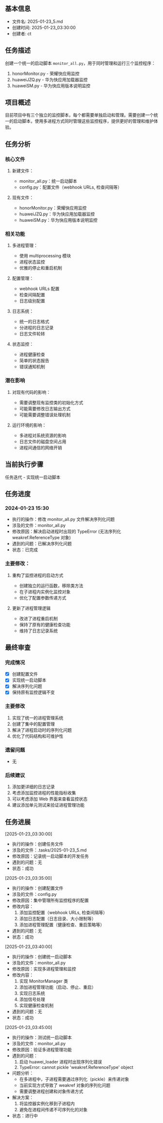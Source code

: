 ## 基本信息
- 文件名: 2025-01-23_5.md
- 创建时间: 2025-01-23_03:30:00
- 创建者: ct

## 任务描述
创建一个统一的启动脚本 `monitor_all.py`，用于同时管理和运行三个监控程序：
1. honorMonitor.py - 荣耀快应用监控
2. huaweiJZQ.py - 华为快应用加载器监控
3. huaweiSM.py - 华为快应用版本说明监控

## 项目概述
目前项目中有三个独立的监控脚本，每个都需要单独启动和管理。需要创建一个统一的启动脚本，使用多进程方式同时管理这些监控程序，提供更好的管理和维护体验。

## 任务分析
### 核心文件
1. 新建文件：
   - monitor_all.py：统一启动脚本
   - config.py：配置文件（webhook URLs, 检查间隔等）

2. 现有文件：
   - honorMonitor.py：荣耀快应用监控
   - huaweiJZQ.py：华为快应用加载器监控
   - huaweiSM.py：华为快应用版本说明监控

### 相关功能
1. 多进程管理：
   - 使用 multiprocessing 模块
   - 进程状态监控
   - 优雅的停止和重启机制

2. 配置管理：
   - webhook URLs 配置
   - 检查间隔配置
   - 日志级别配置

3. 日志系统：
   - 统一的日志格式
   - 分进程的日志记录
   - 日志文件轮转

4. 状态监控：
   - 进程健康检查
   - 简单的状态报告
   - 错误通知机制

### 潜在影响
1. 对现有代码的影响：
   - 需要调整现有监控类的初始化方式
   - 可能需要修改日志输出方式
   - 可能需要调整错误处理机制

2. 运行环境的影响：
   - 多进程对系统资源的影响
   - 日志文件的磁盘空间占用
   - 进程间通信的网络开销

## 当前执行步骤
任务迭代 - 实现统一启动脚本

## 任务进度

### 2024-01-23 15:30
- 执行的操作：修改 monitor_all.py 文件解决序列化问题
- 涉及的文件：monitor_all.py
- 修改原因：解决启动进程时出现的 TypeError (无法序列化 weakref.ReferenceType 对象)
- 遇到的问题：已解决序列化问题
- 状态：已完成

### 主要修改：
1. 重构了监控进程的启动方式
   - 创建独立的运行函数，移除类方法
   - 在子进程内实例化监控对象
   - 优化了配置参数传递方式

2. 更新了进程管理逻辑
   - 改进了进程重启机制
   - 保持了原有的健康检查功能
   - 维持了日志记录系统

## 最终审查

### 完成情况
- [x] 创建配置文件
- [x] 实现统一启动脚本
- [x] 解决序列化问题
- [x] 保持原有监控逻辑不变

### 主要修改
1. 实现了统一的进程管理系统
2. 创建了集中的配置管理
3. 解决了进程启动时的序列化问题
4. 优化了代码结构和可维护性

### 遗留问题
- 无

### 后续建议
1. 添加更详细的日志记录
2. 考虑添加监控进程的性能指标收集
3. 可以考虑添加 Web 界面来查看监控状态
4. 建议添加单元测试来验证进程管理功能

## 任务进展
[2025-01-23_03:30:00]
- 执行的操作：创建任务文件
- 涉及的文件：.tasks/2025-01-23_5.md
- 修改原因：记录统一启动脚本的开发任务
- 遇到的问题：无
- 状态：成功

[2025-01-23_03:35:00]
- 执行的操作：创建配置文件
- 涉及的文件：config.py
- 修改原因：集中管理所有监控程序的配置
- 修改内容：
  1. 添加监控配置（webhook URLs, 检查间隔等）
  2. 添加日志配置（日志目录、大小限制等）
  3. 添加进程管理配置（健康检查、重启策略等）
- 遇到的问题：无
- 状态：成功

[2025-01-23_03:40:00]
- 执行的操作：创建统一启动脚本
- 涉及的文件：monitor_all.py
- 修改原因：实现多进程管理和监控
- 修改内容：
  1. 实现 MonitorManager 类
  2. 添加进程管理功能（启动、停止、重启）
  3. 实现日志系统
  4. 添加信号处理
  5. 实现健康检查机制
- 遇到的问题：无
- 状态：成功

[2025-01-23_03:45:00]
- 执行的操作：测试统一启动脚本
- 涉及的文件：monitor_all.py
- 修改原因：验证多进程管理功能
- 遇到的问题：
  1. 启动 huawei_loader 进程时出现序列化错误
  2. TypeError: cannot pickle 'weakref.ReferenceType' object
- 问题分析：
  - 在多进程中，子进程需要通过序列化（pickle）来传递对象
  - 当前实现方式导致了 weakref 对象的序列化问题
  - 需要调整进程创建和对象传递方式
- 解决方案：
  1. 将监控器实例化移到子进程内
  2. 避免在进程间传递不可序列化的对象
- 状态：进行中 